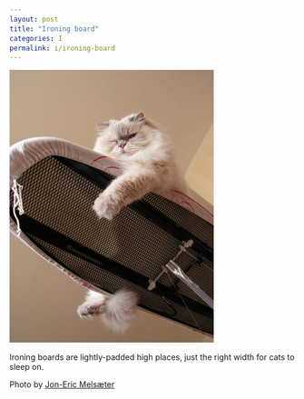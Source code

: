 ```yaml
---
layout: post
title: "Ironing board"
categories: I
permalink: i/ironing-board
---
```


<img src="/images/i/ironingboard.jpg">

Ironing boards are lightly-padded high places, just the right width for cats to sleep on.

Photo by <a href="http://www.flickr.com/photos/jonmelsa/3775547581/">Jon-Eric Melsæter</a>